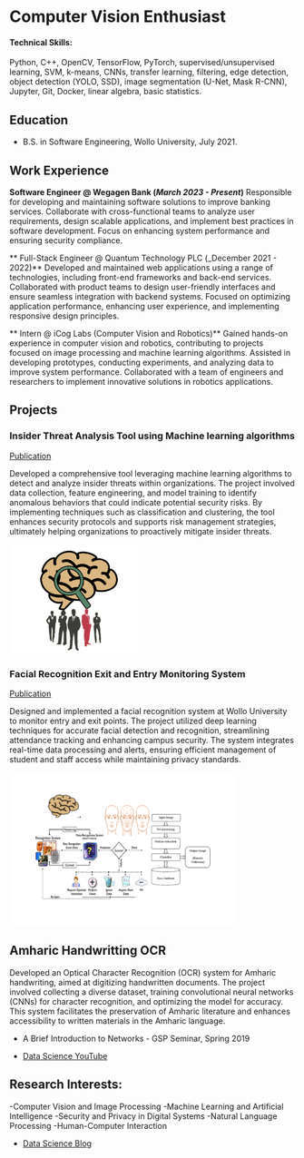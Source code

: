 # Computer Vision Enthusiast

#### Technical Skills:
Python, C++, OpenCV, TensorFlow, PyTorch, supervised/unsupervised learning, SVM, k-means, CNNs, transfer learning, filtering, edge detection, object detection (YOLO, SSD), image segmentation (U-Net, Mask R-CNN), Jupyter, Git, Docker, linear algebra, basic statistics.

## Education
-  B.S. in Software Engineering, Wollo University, July 2021.						       		

## Work Experience
**Software Engineer @ Wegagen Bank (_March 2023 - Present_)**
Responsible for developing and maintaining software solutions to improve banking services. Collaborate with cross-functional teams to analyze user requirements, design scalable applications, and implement best practices in software development. Focus on enhancing system performance and ensuring security compliance.

** Full-Stack Engineer @ Quantum Technology PLC (_December 2021 - 2022)**
Developed and maintained web applications using a range of technologies, including front-end frameworks and back-end services. Collaborated with product teams to design user-friendly interfaces and ensure seamless integration with backend systems. Focused on optimizing application performance, enhancing user experience, and implementing responsive design principles.

** Intern @ iCog Labs (Computer Vision and Robotics)**
Gained hands-on experience in computer vision and robotics, contributing to projects focused on image processing and machine learning algorithms. Assisted in developing prototypes, conducting experiments, and analyzing data to improve system performance. Collaborated with a team of engineers and researchers to implement innovative solutions in robotics applications.

## Projects
### Insider Threat Analysis Tool using Machine learning algorithms 
[Publication](https://www.mdpi.com/1424-8220/22/8/3048)

Developed a comprehensive tool leveraging machine learning algorithms to detect and analyze insider threats within organizations. The project involved data collection, feature engineering, and model training to identify anomalous behaviors that could indicate potential security risks. By implementing techniques such as classification and clustering, the tool enhances security protocols and supports risk management strategies, ultimately helping organizations to proactively mitigate insider threats.

![EEG Band Discovery](/assets/img/eeg_band_discovery.png)

### Facial Recognition Exit and Entry Monitoring System
[Publication](https://www.mdpi.com/1424-8220/22/11/4240)

Designed and implemented a facial recognition system at Wollo University to monitor entry and exit points. The project utilized deep learning techniques for accurate facial detection and recognition, streamlining attendance tracking and enhancing campus security. The system integrates real-time data processing and alerts, ensuring efficient management of student and staff access while maintaining privacy standards.

![Bike Study](/assets/img/bike_study.png)

## Amharic Handwritting OCR
Developed an Optical Character Recognition (OCR) system for Amharic handwriting, aimed at digitizing handwritten documents. The project involved collecting a diverse dataset, training convolutional neural networks (CNNs) for character recognition, and optimizing the model for accuracy. This system facilitates the preservation of Amharic literature and enhances accessibility to written materials in the Amharic language.
- A Brief Introduction to Networks - GSP Seminar, Spring 2019

- [Data Science YouTube](https://www.youtube.com/channel/UCa9gErQ9AE5jT2DZLjXBIdA)

## Research Interests:

-Computer Vision and Image Processing
-Machine Learning and Artificial Intelligence
-Security and Privacy in Digital Systems
-Natural Language Processing
-Human-Computer Interaction
- [Data Science Blog](https://medium.com/@shawhin)
